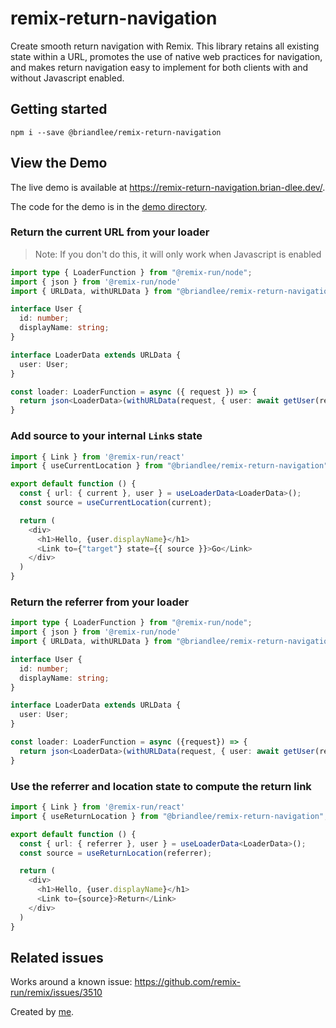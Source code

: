 # remix-return-navigation

Create smooth return navigation with Remix. This library retains all existing state within a URL, promotes the
use of native web practices for navigation, and makes return navigation easy to implement for both clients with and
without Javascript enabled.

## Getting started

```shell
npm i --save @briandlee/remix-return-navigation
```

## View the Demo

The live demo is available at https://remix-return-navigation.brian-dlee.dev/.

The code for the demo is in the [demo directory](demo).

### Return the current URL from your loader

> Note: If you don't do this, it will only work when Javascript is enabled

```typescript
import type { LoaderFunction } from "@remix-run/node";
import { json } from '@remix-run/node'
import { URLData, withURLData } from "@briandlee/remix-return-navigation";

interface User {
  id: number;
  displayName: string;
}

interface LoaderData extends URLData {
  user: User;
}

const loader: LoaderFunction = async ({ request }) => {
  return json<LoaderData>(withURLData(request, { user: await getUser(request) }));
}
```

### Add source to your internal `Link`s state

```typescript jsx
import { Link } from '@remix-run/react'
import { useCurrentLocation } from "@briandlee/remix-return-navigation";

export default function () {
  const { url: { current }, user } = useLoaderData<LoaderData>();
  const source = useCurrentLocation(current);

  return (
    <div>
      <h1>Hello, {user.displayName}</h1>
      <Link to={"target"} state={{ source }}>Go</Link>
    </div>
  )
}
```

### Return the referrer from your loader

```typescript
import type { LoaderFunction } from "@remix-run/node";
import { json } from '@remix-run/node'
import { URLData, withURLData } from "@briandlee/remix-return-navigation";

interface User {
  id: number;
  displayName: string;
}

interface LoaderData extends URLData {
  user: User;
}

const loader: LoaderFunction = async ({request}) => {
  return json<LoaderData>(withURLData(request, { user: await getUser(request) }));
}
```


### Use the referrer and location state to compute the return link

```typescript jsx
import { Link } from '@remix-run/react'
import { useReturnLocation } from "@briandlee/remix-return-navigation";

export default function () {
  const { url: { referrer }, user } = useLoaderData<LoaderData>();
  const source = useReturnLocation(referrer);

  return (
    <div>
      <h1>Hello, {user.displayName}</h1>
      <Link to={source}>Return</Link>
    </div>
  )
}
```

## Related issues

Works around a known issue: https://github.com/remix-run/remix/issues/3510

Created by [me](https://brian-dlee.dev/).
